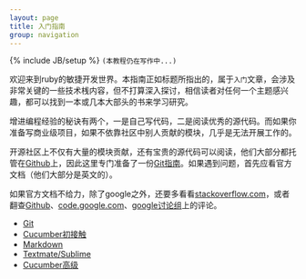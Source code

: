 ```yaml
---
layout: page
title: 入门指南
group: navigation
---
```

{% include JB/setup %}
`(本教程仍在写作中...)`

欢迎来到ruby的敏捷开发世界。本指南正如标题所指出的，属于`入门`文章，会涉及非常关键的一些技术桟内容，但不打算深入探讨，相信读者对任何一个主题感兴趣，都可以找到一本或几本大部头的书来学习研究。

增进编程经验的秘诀有两个，一是自己写代码，二是阅读优秀的源代码。而如果你准备写商业级项目，如果不依靠社区中别人贡献的模块，几乎是无法开展工作的。

开源社区上不仅有大量的模块贡献，还有宝贵的源代码可以阅读，他们大部分都托管在[Github](http://github.com)上，因此这里专门准备了一份[Git指南](git.html)。如果遇到问题，首先应看官方文档（他们大部分是英文的）。

如果官方文档不给力，除了google之外，还要多看看[stackoverflow.com](http://stackoverflow.com)，或者翻查[Github](http://github.com)、[code.google.com](http://code.google.com)、[google讨论组](http://group.google.com)上的评论。

* [Git](git.html)
* [Cucumber初接触](cucumber-first.html)
* [Markdown](markdown.html)
* [Textmate/Sublime](sublime.html)
* [Cucumber高级](cucumber-advance.html)
